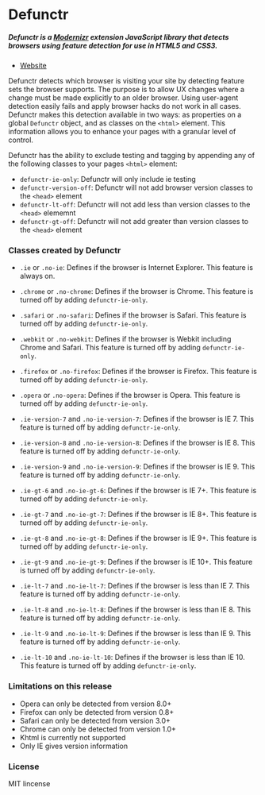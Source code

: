 # Defunctr

##### Defunctr is a [Modernizr](http://www.modernizr.com) extension JavaScript library that detects browsers using feature detection for use in HTML5 and CSS3.

- [Website](http://github.com/victoriafrench/defunctr)

Defunctr detects which browser is visiting your site by detecting feature sets the browser supports. The purpose is to allow UX changes where a change must be made explicitly to an older browser. Using
user-agent detection easily fails and apply browser hacks do not work in all cases. Defunctr makes this detection available in two ways: as properties on a global `Defunctr` object, and as classes on the
`<html>` element. This information allows you to enhance your pages with a granular level of control.

Defunctr has the ability to exclude testing and tagging by appending any of the following classes to your pages `<html>` element:

* `defunctr-ie-only`: Defunctr will only include ie testing
* `defunctr-version-off`: Defunctr will not add browser version classes to the `<head>` element
* `defunctr-lt-off`: Defunctr will not add less than version classes to the `<head>` elememnt
* `defunctr-gt-off`: Defunctr will not add greater than version classes to the `<head>` element
	
### Classes created by Defunctr

* `.ie` or `.no-ie`: Defines if the browser is Internet Explorer. This feature is always on.
* `.chrome` or `.no-chrome`: Defines if the browser is Chrome. This feature is turned off by adding `defunctr-ie-only`. 
* `.safari` or `.no-safari`: Defines if the browser is Safari. This feature is turned off by adding `defunctr-ie-only`. 
* `.webkit` or `.no-webkit`: Defines if the browser is Webkit including Chrome and Safari. This feature is turned off by adding `defunctr-ie-only`. 
* `.firefox` or `.no-firefox`: Defines if the browser is Firefox. This feature is turned off by adding `defunctr-ie-only`. 
* `.opera` or `.no-opera`: Defines if the browser is Opera. This feature is turned off by adding `defunctr-ie-only`. 


* `.ie-version-7` and `.no-ie-version-7`: Defines if the browser is IE 7. This feature is turned off by adding `defunctr-ie-only`. 
* `.ie-version-8` and `.no-ie-version-8`: Defines if the browser is IE 8. This feature is turned off by adding `defunctr-ie-only`. 
* `.ie-version-9` and `.no-ie-version-9`: Defines if the browser is IE 9. This feature is turned off by adding `defunctr-ie-only`. 

* `.ie-gt-6` and `.no-ie-gt-6`: Defines if the browser is IE 7+. This feature is turned off by adding `defunctr-ie-only`. 
* `.ie-gt-7` and `.no-ie-gt-7`: Defines if the browser is IE 8+. This feature is turned off by adding `defunctr-ie-only`. 
* `.ie-gt-8` and `.no-ie-gt-8`: Defines if the browser is IE 9+. This feature is turned off by adding `defunctr-ie-only`. 
* `.ie-gt-9` and `.no-ie-gt-9`: Defines if the browser is IE 10+. This feature is turned off by adding `defunctr-ie-only`. 

* `.ie-lt-7` and `.no-ie-lt-7`: Defines if the browser is less than IE 7. This feature is turned off by adding `defunctr-ie-only`. 
* `.ie-lt-8` and `.no-ie-lt-8`: Defines if the browser is less than IE 8. This feature is turned off by adding `defunctr-ie-only`. 
* `.ie-lt-9` and `.no-ie-lt-9`: Defines if the browser is less than IE 9. This feature is turned off by adding `defunctr-ie-only`. 
* `.ie-lt-10` and `.no-ie-lt-10`: Defines if the browser is less than IE 10. This feature is turned off by adding `defunctr-ie-only`. 

### Limitations on this release

* Opera can only be detected from version 8.0+
* Firefox can only be detected from version 0.8+
* Safari can only be detected from version 3.0+
* Chrome can only be detected from version 1.0+
* Khtml is currently not supported
* Only IE gives version information

### License

MIT lincense
